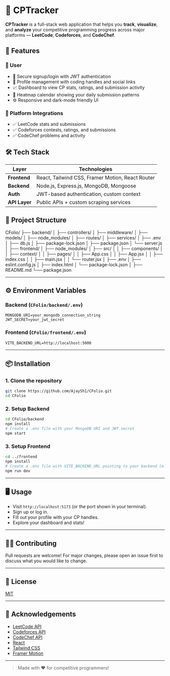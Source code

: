 # 🧠 CPTracker

**CPTracker** is a full-stack web application that helps you **track**, **visualize**, and **analyze** your competitive programming progress across major platforms — **LeetCode**, **Codeforces**, and **CodeChef**.

## 🚀 Features

### 👤 User
- 🔐 Secure signup/login with JWT authentication  
- 🧾 Profile management with coding handles and social links  
- 📈 Dashboard to view CP stats, ratings, and submission activity  
- 📅 Heatmap calendar showing your daily submission patterns  
- ⚙️ Responsive and dark-mode friendly UI  

### 🔗 Platform Integrations
- ✅ LeetCode stats and submissions  
- ✅ Codeforces contests, ratings, and submissions  
- ✅ CodeChef problems and activity  

## 🛠️ Tech Stack

| Layer        | Technologies |
|--------------|--------------|
| **Frontend** | React, Tailwind CSS, Framer Motion, React Router |
| **Backend**  | Node.js, Express.js, MongoDB, Mongoose |
| **Auth**     | JWT-based authentication, custom context |
| **API Layer**| Public APIs + custom scraping services |

## 📁 Project Structure

CFolio/
├── backend/
│   ├── controllers/
│   ├── middleware/
│   ├── models/
│   ├── node_modules/
│   ├── routes/
│   ├── services/
│   ├── .env
│   ├── db.js
│   ├── package-lock.json
│   ├── package.json
│   └── server.js
│
├── frontend/
│   ├── node_modules/
│   ├── src/
│   │   ├── components/
│   │   ├── context/
│   │   ├── pages/
│   │   ├── App.css
│   │   ├── App.jsx
│   │   ├── index.css
│   │   ├── main.jsx
│   │   └── router.jsx
│   ├── .env
│   ├── eslint.config.js
│   ├── index.html
│   └── package-lock.json
│
├── README.md
└── package.json

---

## ⚙️ Environment Variables

### Backend (`CFolio/backend/.env`)
```
MONGODB_URI=your_mongodb_connection_string
JWT_SECRET=your_jwt_secret
```

### Frontend (`CFolio/frontend/.env`)
```
VITE_BACKEND_URL=http://localhost:5000
```

---

## 📦 Installation

### 1. Clone the repository

```bash
git clone https://github.com/AjaySh1/CFolio.git
cd CFolio
```

### 2. Setup Backend

```bash
cd CFolio/backend
npm install
# Create a .env file with your MongoDB URI and JWT secret
npm start
```

### 3. Setup Frontend

```bash
cd ../frontend
npm install
# Create a .env file with VITE_BACKEND_URL pointing to your backend (e.g., http://localhost:5000)
npm run dev
```

---

## 🖥️ Usage

- Visit `http://localhost:5173` (or the port shown in your terminal).
- Sign up or log in.
- Fill out your profile with your CP handles.
- Explore your dashboard and stats!

---

## 🧑‍💻 Contributing

Pull requests are welcome! For major changes, please open an issue first to discuss what you would like to change.

---

## 📜 License

[MIT](LICENSE)

---

## 🙏 Acknowledgements

- [LeetCode API](https://leetcode.com)
- [Codeforces API](https://codeforces.com/api)
- [CodeChef API](https://www.codechef.com)
- [React](https://react.dev/)
- [Tailwind CSS](https://tailwindcss.com/)
- [Framer Motion](https://www.framer.com/motion/)

---

> Made with ❤️ for competitive programmers!
